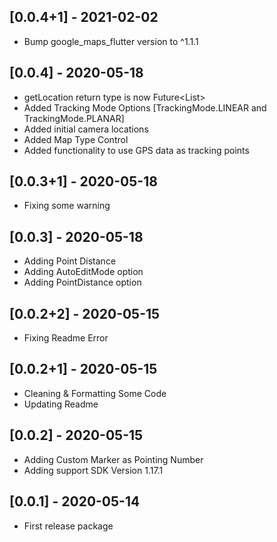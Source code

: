 ## [0.0.4+1] - 2021-02-02

- Bump google_maps_flutter version to ^1.1.1

## [0.0.4] - 2020-05-18

- getLocation return type is now Future<List<LatLng>>
- Added Tracking Mode Options [TrackingMode.LINEAR and TrackingMode.PLANAR]
- Added initial camera locations
- Added Map Type Control
- Added functionality to use GPS data as tracking points

## [0.0.3+1] - 2020-05-18

- Fixing some warning

## [0.0.3] - 2020-05-18

- Adding Point Distance
- Adding AutoEditMode option
- Adding PointDistance option

## [0.0.2+2] - 2020-05-15

- Fixing Readme Error

## [0.0.2+1] - 2020-05-15

- Cleaning & Formatting Some Code
- Updating Readme

## [0.0.2] - 2020-05-15

- Adding Custom Marker as Pointing Number
- Adding support SDK Version 1.17.1

## [0.0.1] - 2020-05-14

- First release package
